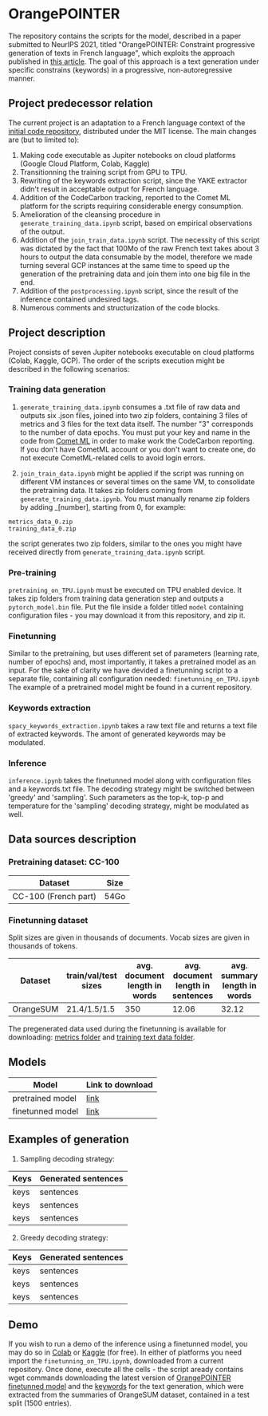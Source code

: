 # OrangePOINTER

The repository contains the scripts for the model, described in a paper submitted to NeurIPS 2021, titled 
"OrangePOINTER: Constraint progressive generation of texts in French language", which exploits the approach published in <a href="https://arxiv.org/abs/2005.00558">this article</a>.
The goal of this approach is a text generation under specific constrains (keywords) in a progressive, non-autoregressive manner.

## Project predecessor relation
The current project is an adaptation to a French language context of the <a href="https://github.com/dreasysnail/POINTER">initial code repository</a>, distributed under the MIT license. 
The main changes are (but to limited to):
1. Making code executable as Jupiter notebooks on cloud platforms (Google Cloud Platform, Colab, Kaggle)   
2. Transitionning the training script from GPU to TPU.
3. Rewriting of the keywords extraction script, since the YAKE extractor didn't result in acceptable output for French language.
4. Addition of the CodeCarbon tracking, reported to the Comet ML platform for the scripts requiring considerable energy consumption.
5. Amelioration of the cleansing procedure in ```generate_training_data.ipynb``` script, based on empirical observations of the output.
6. Addition of the ```join_train_data.ipynb``` script. The necessity of this script was dictated by the fact that 100Mo of the raw French text takes about 3 hours to output the data consumable by the model, therefore we made turning several GCP instances at the same time to speed up the generation of the pretraining data and join them into one big file in the end.
7. Addition of the ```postprocessing.ipynb``` script, since the result of the inference contained undesired tags.
8. Numerous comments and structurization of the code blocks.

## Project description
Project consists of seven Jupiter notebooks executable on cloud platforms (Colab, Kaggle, GCP).
The order of the scripts execution might be described in the following scenarios:

### Training data generation
1) ```generate_training_data.ipynb``` consumes a .txt file of raw data and outputs six .json files, joined into two zip folders, containing 
3 files of metrics and 3 files for the text data itself. The number "3" corresponds to the number of data epochs.
You must put your key and name in the code from <a href="https://www.comet.ml/site/">Comet ML</a> in order to make work the CodeCarbon reporting. If you don't have CometML account or you don't want to create one, do not execute CometML-related cells to avoid login errors.

2) ```join_train_data.ipynb``` might be applied if the script was running on different VM instances or several times on the same VM, to consolidate the pretraining data.
It takes zip folders coming from ```generate_training_data.ipynb```. You must manually rename zip folders by adding _[number], starting from 0, for example:
```
metrics_data_0.zip
training_data_0.zip
```
the script generates two zip folders, similar to the ones you might have received directly from `generate_training_data.ipynb` script.

### Pre-training
```pretraining_on_TPU.ipynb``` must be executed on TPU enabled device. It takes zip folders from training data generation step and outputs a ```pytorch_model.bin``` file. 
Put the file inside a folder titled ```model``` containing configuration files - you may download it from this repository, and zip it.
 
### Finetunning
Similar to the pretraining, but uses different set of parameters (learning rate, number of epochs) and, most importantly, it takes a pretrained model as an input. 
For the sake of clarity we have devided a finetunning script to a separate file, containing all configuration needed: ```finetunning_on_TPU.ipynb```
The example of a pretrained model might be found in a current repository.
 
### Keywords extraction
```spacy_keywords_extraction.ipynb``` takes a raw text file and returns a text file of extracted keywords. The amont of generated keywords may be modulated.

### Inference
```inference.ipynb``` takes the finetunned model along with configuration files and a keywords.txt file. 
The decoding strategy might be switched between 'greedy' and 'sampling'. 
Such parameters as the top-k, top-p and temperature for the 'sampling' decoding strategy, might be modulated as well.

## Data sources description

### Pretraining dataset: CC-100

| Dataset               | Size |
| ---                   | ---  |
| CC-100 (French part)  | 54Go |

### Finetunning dataset

Split sizes are given in thousands of documents.
Vocab sizes are given in thousands of tokens.

| Dataset | train/val/test sizes |avg. document length in words | avg. document length in sentences | avg. summary length in words | avg. summary length in sentences | vocabulary size: document | vocabulary size: summary |
| ---     | ---                  | ---                          | ---                               | ---                          | ---                              | ---                       | ---                      |
| OrangeSUM | 21.4/1.5/1.5       | 350                          | 12.06 							   | 32.12						  | 1.43							 | 420						 | 71                       |

The pregenerated data used during the finetunning is available for downloading: 
<a href="https://orangepointer.blob.core.windows.net/files/metrics_data.zip">metrics folder</a> and 
<a href="https://orangepointer.blob.core.windows.net/files/training_data.zip">training text data folder</a>.

## Models

| Model            | Link to download    |
| ---              | ---                 |
| pretrained model | <a href="https://orangepointer.blob.core.windows.net/files/pretrained_model.zip">link</a> |
| finetunned model | <a href="https://orangepointer.blob.core.windows.net/files/finetunned_model.zip">link</a> |

## Examples of generation

1. Sampling decoding strategy:

| Keys             | Generated sentences |
| ---              | ---                 |
| keys | sentences |
| keys | sentences |
| keys | sentences |

2. Greedy decoding strategy:

| Keys             | Generated sentences |
| ---              | ---                 |
| keys | sentences |
| keys | sentences |
| keys | sentences |

## Demo
If you wish to run a demo of the inference using a finetunned model, you may do so in <a href="https://colab.research.google.com/">Colab</a> or <a href="https://www.kaggle.com/">Kaggle</a> (for free). 
In either of platforms you need import the ```finetunning_on_TPU.ipynb```, downloaded from a current repository.
Once done, execute all the cells - the script aready contains wget commands downloading the latest version of <a href="https://orangepointer.blob.core.windows.net/files/finetunned_model.zip">OrangePOINTER finetunned model</a> and the <a href="https://orangepointer.blob.core.windows.net/files/keywords.txt">keywords</a> for the text generation, which were extracted from the summaries of OrangeSUM dataset, contained in a test split (1500 entries). 